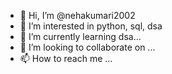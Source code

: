 - 👋 Hi, I’m @nehakumari2002
- 👀 I’m interested in python, sql, dsa
- 🌱 I’m currently learning dsa...
- 💞️ I’m looking to collaborate on ...
- 📫 How to reach me ...

<!---
nehakumari2002/nehakumari2002 is a ✨ special ✨ repository because its `README.md` (this file) appears on your GitHub profile.
You can click the Preview link to take a look at your changes.
--->
